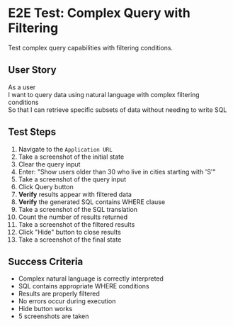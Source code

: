 # E2E Test: Complex Query with Filtering

Test complex query capabilities with filtering conditions.

## User Story

As a user  
I want to query data using natural language with complex filtering conditions  
So that I can retrieve specific subsets of data without needing to write SQL

## Test Steps

1. Navigate to the `Application URL`
2. Take a screenshot of the initial state
3. Clear the query input
4. Enter: "Show users older than 30 who live in cities starting with 'S'"
5. Take a screenshot of the query input
6. Click Query button
7. **Verify** results appear with filtered data
8. **Verify** the generated SQL contains WHERE clause
9. Take a screenshot of the SQL translation
10. Count the number of results returned
11. Take a screenshot of the filtered results
12. Click "Hide" button to close results
13. Take a screenshot of the final state

## Success Criteria
- Complex natural language is correctly interpreted
- SQL contains appropriate WHERE conditions
- Results are properly filtered
- No errors occur during execution
- Hide button works
- 5 screenshots are taken